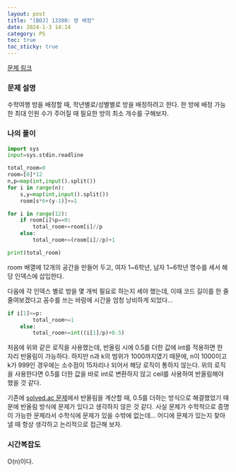 ```yaml
---
layout: post
title: "[BOJ] 13300: 방 배정"
date: 2024-1-3 14:14
category: PS
toc: true
toc_sticky: true
---
```

<!-- ## :  -->
[문제 링크](https://www.acmicpc.net/problem/13300)

### 문제 설명

수학여행 방을 배정할 때, 학년별로/성별별로 방을 배정하려고 한다. 한 방에 배정 가능한 최대 인원 수가 주어질 때 필요한 방의 최소 개수를 구해보자. 

### 나의 풀이

```python
import sys
input=sys.stdin.readline

total_room=0
room=[0]*12
n,p=map(int,input().split())
for i in range(n):
    s,y=map(int,input().split())
    room[s*6+(y-1)]+=1

for i in range(12):
    if room[i]%p==0:
        total_room+=room[i]//p
    else:
        total_room+=(room[i]//p)+1

print(total_room)
```

room 배열에 12개의 공간을 만들어 두고, 여자 1~6학년, 남자 1~6학년 명수를 세서 해당 인덱스에 삽입한다. 

다음에 각 인덱스 별로 방을 몇 개씩 필요로 하는지 세야 했는데, 이때 코드 길이를 한 줄 줄여보겠다고 꼼수를 쓰는 바람에 시간을 엄청 낭비하게 되었다…

```python
if i[1]<=p:
        total_room+=1
    else:
        total_room+=int((i[1]/p)+0.5)
```

처음에 위와 같은 로직을 사용했는데, 반올림 시에 0.5를 더한 값에 int를 적용하면 한 자리 반올림이 가능하다. 하지만 n과 k의 범위가 1000까지였기 때문에, n이 1000이고 k가 999인 경우에는 소수점이 15자리나 되어서 해당 로직이 통하지 않는다. 위의 로직을 사용한다면 0.5를 더한 값을 바로 int로 변환하지 않고 ceil를 사용하여 반올림해야 했을 것 같다. 

기존에 [solved.ac 문제](https://www.acmicpc.net/problem/18110)에서 반올림을 계산할 때, 0.5를 더하는 방식으로 해결했었기 때문에 반올림 방식에 문제가 있다고 생각하지 않은 것 같다. 사실 문제가 수학적으로 증명이 가능한 문제라서 수학식에 문제가 있을 수밖에 없는데… 어디에 문제가 있는지 찾아낼 때 항상 생각하고 논리적으로 접근해 보자. 

### 시간복잡도

O(n)이다.